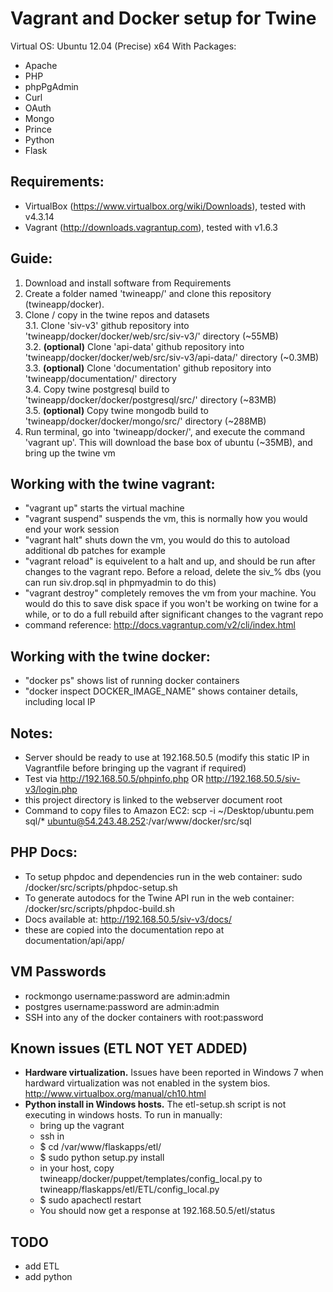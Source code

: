 Vagrant and Docker setup for Twine
=======================

Virtual OS: Ubuntu 12.04 (Precise) x64
With Packages:
- Apache
- PHP
- phpPgAdmin
- Curl
- OAuth
- Mongo
- Prince
- Python
- Flask

## Requirements:
- VirtualBox (https://www.virtualbox.org/wiki/Downloads), tested with v4.3.14
- Vagrant (http://downloads.vagrantup.com), tested with v1.6.3

## Guide:  
1. Download and install software from Requirements  
2. Create a folder named 'twineapp/' and clone this repository (twineapp/docker).  
3. Clone / copy in the twine repos and datasets  
    3.1. Clone 'siv-v3' github repository into 'twineapp/docker/docker/web/src/siv-v3/' directory (~55MB)  
    3.2. **(optional)** Clone 'api-data' github repository into 'twineapp/docker/docker/web/src/siv-v3/api-data/' directory (~0.3MB)  
    3.3. **(optional)** Clone 'documentation' github repository into 'twineapp/documentation/' directory  
    3.4. Copy twine postgresql build to 'twineapp/docker/docker/postgresql/src/' directory (~83MB)  
    3.5. **(optional)** Copy twine mongodb build to 'twineapp/docker/docker/mongo/src/' directory (~288MB)
4. Run terminal, go into 'twineapp/docker/', and execute the command 'vagrant up'. This will download the base box of ubuntu (~35MB), and bring up the twine vm  

## Working with the twine vagrant:
- "vagrant up" starts the virtual machine
- "vagrant suspend" suspends the vm, this is normally how you would end your work session
- "vagrant halt" shuts down the vm, you would do this to autoload additional db patches for example
- "vagrant reload" is equivelent to a halt and up, and should be run after changes to the vagrant repo. Before a reload, delete the siv_% dbs (you can run siv.drop.sql in phpmyadmin to do this)
- "vagrant destroy" completely removes the vm from your machine. You would do this to save disk space if you won't be working on twine for a while, or to do a full rebuild after significant changes to the vagrant repo
- command reference: http://docs.vagrantup.com/v2/cli/index.html

## Working with the twine docker:
- "docker ps" shows list of running docker containers
- "docker inspect DOCKER_IMAGE_NAME" shows container details, including local IP

## Notes:
- Server should be ready to use at 192.168.50.5 (modify this static IP in Vagrantfile before bringing up the vagrant if required)
- Test via http://192.168.50.5/phpinfo.php OR http://192.168.50.5/siv-v3/login.php
- this project directory is linked to the webserver document root
- Command to copy files to Amazon EC2: scp -i ~/Desktop/ubuntu.pem sql/\* ubuntu@54.243.48.252:/var/www/docker/src/sql

## PHP Docs:
- To setup phpdoc and dependencies run in the web container: sudo /docker/src/scripts/phpdoc-setup.sh
- To generate autodocs for the Twine API run in the web container: /docker/src/scripts/phpdoc-build.sh
- Docs available at: http://192.168.50.5/siv-v3/docs/
- these are copied into the documentation repo at documentation/api/app/

## VM Passwords
- rockmongo username:password are admin:admin
- postgres username:password are admin:admin
- SSH into any of the docker containers with root:password

## Known issues (ETL NOT YET ADDED)
- **Hardware virtualization.** Issues have been reported in Windows 7 when hardward virtualization was not enabled in the system bios. http://www.virtualbox.org/manual/ch10.html
- **Python install in Windows hosts.** The etl-setup.sh script is not executing in windows hosts. To run in manually:
    - bring up the vagrant
    - ssh in
    - $ cd /var/www/flaskapps/etl/
    - $ sudo python setup.py install
    - in your host, copy twineapp/docker/puppet/templates/config_local.py to twineapp/flaskapps/etl/ETL/config_local.py
    - $ sudo apachectl restart
    - You should now get a response at 192.168.50.5/etl/status

## TODO
- add ETL
- add python